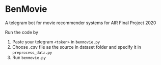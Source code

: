 # BenMovie
A telegram bot for movie recommender systems for AIR Final Project 2020


Run the code by
1. Paste your telegram `<token>` in `benmovie.py`
2. Choose .csv file as the source in dataset folder and specify it in `preprocess_data.py`
3. Run `benmovie.py`

